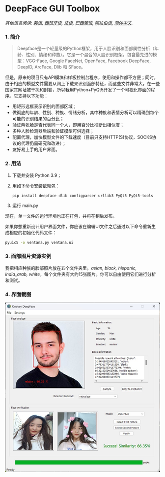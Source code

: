 # DeepFace GUI Toolbox



*其他语言阅读: [英语](README.md), [西班牙语](README_es.md), [法语](README_fr.md), [巴西葡语](README_pt-BR.md), [阿拉伯语](README_ar.md), [简体中文](README_zh-CN.md).*

### 1. 简介

> Deepface是一个轻量级的Python框架，用于人脸识别和面部属性分析（年龄、性别、情绪和种族）。它是一个混合的人脸识别框架，包含最先进的模型：VGG-Face, Google FaceNet, OpenFace, Facebook DeepFace, DeepID, ArcFace, Dlib 和 SFace。

但是，原来的项目只有API模块和样板控制台程序，使用和操作都不方便；同时，由于相应的模型文件需要从网上下载来识别面部特征，而这些文件非常大，在一些国家其网址被干扰和封锁，所以我用Python+PyQt5开发了一个可视化界面的程序。它支持以下功能： 

- 用矩形选框表示识别的面部区域；
- 做彻底的年龄、性别、种族、情绪分析，其中种族和表情分析可以精确到每个可能的识别结果的百分比；
- 验证两张脸是否代表同一个人，即用百分比推断出相似度；
- 多种人脸检测器后端和验证模型可供选择；
- 配置代理，加快模型文件的下载速度（目前只支持HTTP(S)协议，SOCKS协议的代理仍需研究和改进）；
- 友好易上手的用户界面。

### 2. 用法

1. 下载并安装 Python 3.9；

2. 用如下命令安装依赖包：

   ```bash
   pip install deepface dlib configparser urllib3 PyQt5 PyQt5-tools
   ```

3. 运行 main.py

现在，单一文件的运行环境也正在打包，并将在稍后发布。

如果你想重新设计用户界面文件，你应该在编辑UI文件之后通过以下命令重新生成相应的初始化代码文件：

```bash
pyuic5 -o ventana.py ventana.ui
```

### 3. 面部图片资源实例

我把相应种族的脸部照片放在五个文件夹里。*asian, black, hispanic, india_arab, white*，每个文件夹有大约15张图片。你可以自由使用它们进行分析和测试。

### 4. 界面截图

![](scrshot.jpg)

